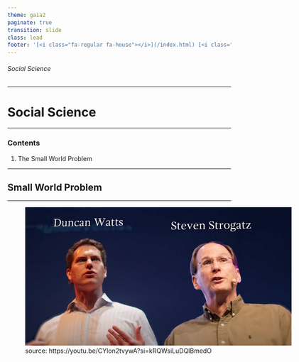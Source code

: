 ```yaml
---
theme: gaia2
paginate: true
transition: slide
class: lead
footer: '[<i class="fa-regular fa-house"></i>](/index.html) [<i class="fa-regular fa-circle-up"></i>](../index.html)'
---
```


###### Social Science

<div class="dashboard-tiles">
</div>

---

<!-- _class: lead invert -->

# Social Science

---

### Contents

1) The Small World Problem

---

## Small World Problem

---

<figure data-marpit-fragment style="width:600px;">
  <img src="assets/2025-10-03-23-02-41.png">
  <figcaption>source: https://youtu.be/CYlon2tvywA?si=kRQWsiLuDQlBmedO</figcaption>
</figure>
